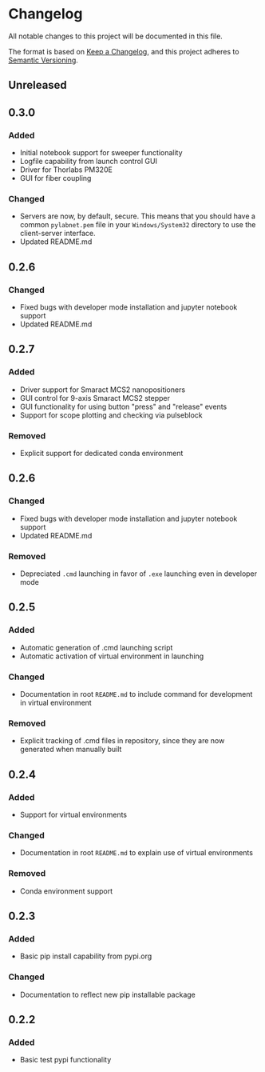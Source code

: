 # Changelog
All notable changes to this project will be documented in this file.

The format is based on [Keep a Changelog](https://keepachangelog.com/en/1.0.0/),
and this project adheres to [Semantic Versioning](https://semver.org/spec/v2.0.0.html).

## Unreleased

## 0.3.0
### Added
- Initial notebook support for sweeper functionality
- Logfile capability from launch control GUI
- Driver for Thorlabs PM320E
- GUI for fiber coupling

### Changed
- Servers are now, by default, secure. This means that you should have a common `pylabnet.pem` file in your `Windows/System32` directory to use the client-server interface.
- Updated README.md

## 0.2.6
### Changed
- Fixed bugs with developer mode installation and jupyter notebook support
- Updated README.md

## 0.2.7
### Added
- Driver support for Smaract MCS2 nanopositioners
- GUI control for 9-axis Smaract MCS2 stepper
- GUI functionality for using button "press" and "release" events
- Support for scope plotting and checking via pulseblock

### Removed
- Explicit support for dedicated conda environment

## 0.2.6
### Changed
- Fixed bugs with developer mode installation and jupyter notebook support
- Updated README.md

### Removed
- Depreciated `.cmd` launching in favor of `.exe` launching even in developer mode

## 0.2.5
### Added
- Automatic generation of .cmd launching script
- Automatic activation of virtual environment in launching

### Changed
- Documentation in root `README.md` to include command for development in virtual environment

### Removed
- Explicit tracking of .cmd files in repository, since they are now generated when manually built

## 0.2.4
### Added
- Support for virtual environments

### Changed
- Documentation in root `README.md` to explain use of virtual environments

### Removed
- Conda environment support
## 0.2.3
### Added
- Basic pip install capability from pypi.org
### Changed
- Documentation to reflect new pip installable package

## 0.2.2
### Added
- Basic test pypi functionality